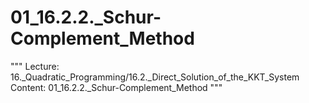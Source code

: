 # 01_16.2.2._Schur-Complement_Method

"""
Lecture: 16._Quadratic_Programming/16.2._Direct_Solution_of_the_KKT_System
Content: 01_16.2.2._Schur-Complement_Method
"""

